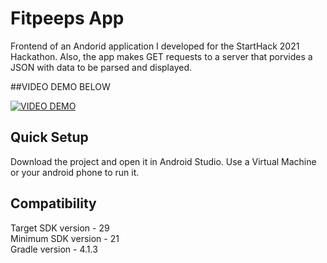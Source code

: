 # Fitpeeps App

Frontend of an Andorid application I developed for the StartHack 2021 Hackathon. Also, the app makes GET requests to a server that porvides a JSON with data to be parsed and displayed.

##VIDEO DEMO BELOW

[![VIDEO DEMO](https://img.youtube.com/vi/TYBb0LHZoEI/0.jpg)](https://www.youtube.com/watch?v=TYBb0LHZoEI)

## Quick Setup
Download the project and open it in Android Studio. Use a Virtual Machine or your android phone to run it.

## Compatibility
Target SDK version - 29 <br>
Minimum SDK version - 21 <br>
Gradle version - 4.1.3 <br>
